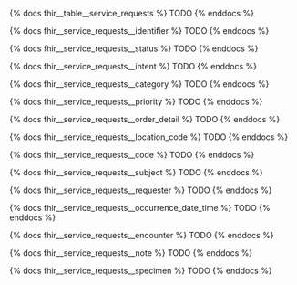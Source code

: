 {% docs fhir__table__service_requests %}
TODO
{% enddocs %}

{% docs fhir__service_requests__identifier %}
TODO
{% enddocs %}

{% docs fhir__service_requests__status %}
TODO
{% enddocs %}

{% docs fhir__service_requests__intent %}
TODO
{% enddocs %}

{% docs fhir__service_requests__category %}
TODO
{% enddocs %}

{% docs fhir__service_requests__priority %}
TODO
{% enddocs %}

{% docs fhir__service_requests__order_detail %}
TODO
{% enddocs %}

{% docs fhir__service_requests__location_code %}
TODO
{% enddocs %}

{% docs fhir__service_requests__code %}
TODO
{% enddocs %}

{% docs fhir__service_requests__subject %}
TODO
{% enddocs %}

{% docs fhir__service_requests__requester %}
TODO
{% enddocs %}

{% docs fhir__service_requests__occurrence_date_time %}
TODO
{% enddocs %}

{% docs fhir__service_requests__encounter %}
TODO
{% enddocs %}

{% docs fhir__service_requests__note %}
TODO
{% enddocs %}

{% docs fhir__service_requests__specimen %}
TODO
{% enddocs %}
